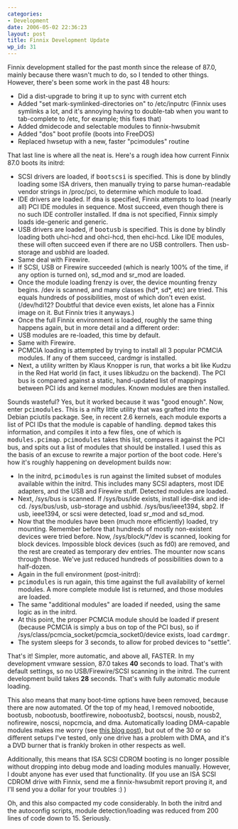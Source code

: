 ```yaml
---
categories:
- Development
date: 2006-05-02 22:36:23
layout: post
title: Finnix Development Update
wp_id: 31
---
```

Finnix development stalled for the past month since the release of 87.0, mainly because there wasn't much to do, so I tended to other things. However, there's been some work in the past 48 hours:

  * Did a dist-upgrade to bring it up to sync with current etch
  * Added "set mark-symlinked-directories on" to /etc/inputrc (Finnix uses symlinks a lot, and it's annoying having to double-tab when you want to tab-complete to /etc, for example; this fixes that)
  * Added dmidecode and selectable modules to finnix-hwsubmit
  * Added "dos" boot profile (boots into FreeDOS)
  * Replaced hwsetup with a new, faster "pcimodules" routine

That last line is where all the neat is. Here's a rough idea how current Finnix 87.0 boots its initrd:

<!--more-->

  * SCSI drivers are loaded, if <tt>bootscsi</tt> is specified. This is done by blindly loading some ISA drivers, then manually trying to parse human-readable vendor strings in /proc/pci, to determine which module to load.
  * IDE drivers are loaded. If <tt>dma</tt> is specified, Finnix attempts to load (nearly all) PCI IDE modules in sequence. Most succeed, even though there is no such IDE controller installed. If <tt>dma</tt> is not specified, Finnix simply loads ide-generic and generic.
  * USB drivers are loaded, if <tt>bootusb</tt> is specified. This is done by blindly loading both uhci-hcd and ohci-hcd, then ehci-hcd. Like IDE modules, these will often succeed even if there are no USB controllers. Then usb-storage and usbhid are loaded.
  * Same deal with Firewire.
  * If SCSI, USB or Firewire succeeded (which is nearly 100% of the time, if any option is turned on), sd\_mod and sr\_mod are loaded.
  * Once the module loading frenzy is over, the device mounting frenzy begins. /dev is scanned, and many classes (hd\*, sd\*, etc) are tried. This equals hundreds of possibilities, most of which don't even exist. (/dev/hdi12? Doubtful that device even exists, let alone has a Finnix image on it. But Finnix tries it anyways.)
  * Once the full Finnix environment is loaded, roughly the same thing happens again, but in more detail and a different order:
  * USB modules are re-loaded, this time by default.
  * Same with Firewire.
  * PCMCIA loading is attempted by trying to install all 3 popular PCMCIA modules. If any of them succeed, cardmgr is installed.
  * Next, a utility written by Klaus Knopper is run, that works a bit like Kudzu in the Red Hat world (in fact, it uses libkudzu on the backend). The PCI bus is compared against a static, hand-updated list of mappings between PCI ids and kernel modules. Known modules are then installed.

Sounds wasteful? Yes, but it worked because it was "good enough". Now, enter <tt>pcimodules</tt>. This is a nifty little utility that was grafted into the Debian pciutils package. See, in recent 2.6 kernels, each module exports a list of PCI IDs that the module is capable of handling. <tt>depmod</tt> takes this information, and compiles it into a few files, one of which is <tt>modules.pcimap</tt>. <tt>pcimodules</tt> takes this list, compares it against the PCI bus, and spits out a list of modules that should be installed. I used this as the basis of an excuse to rewrite a major portion of the boot code. Here's how it's roughly happening on development builds now:

  * In the initrd, <tt>pcimodules</tt> is run against the limited subset of modules available within the initrd. This includes many SCSI adapters, most IDE adapters, and the USB and Firewire stuff. Detected modules are loaded.
  * Next, /sys/bus is scanned. If /sys/bus/ide exists, install ide-disk and ide-cd. /sys/bus/usb, usb-storage and usbhid. /sys/bus/ieee1394, sbp2. If usb, ieee1394, or scsi were detected, load sr\_mod and sd\_mod.
  * Now that the modules have been (much more efficiently) loaded, try mounting. Remember before that hundreds of mostly non-existent devices were tried before. Now, /sys/block/*/dev is scanned, looking for block devices. Impossible block devices (such as fd0) are removed, and the rest are created as temporary dev entries. The mounter now scans through those. We've just reduced hundreds of possibilities down to a half-dozen.
  * Again in the full environment (post-initrd):
  * <tt>pcimodules</tt> is run again, this time against the full availability of kernel modules. A more complete module list is returned, and those modules are loaded.
  * The same "additional modules" are loaded if needed, using the same logic as in the initrd.
  * At this point, the proper PCMCIA module should be loaded if present (because PCMCIA is simply a bus on top of the PCI bus), so if /sys/class/pcmcia\_socket/pcmcia\_socket0/device exists, load <tt>cardmgr</tt>.
  * The system sleeps for 3 seconds, to allow for probed devices to "settle".

That's it! Simpler, more automatic, and above all, FASTER. In my development vmware session, 87.0 takes **40** seconds to load. That's with default settings, so no USB/Firewire/SCSI scanning in the initrd. The current development build takes **28** seconds. That's with fully automatic module loading.

This also means that many boot-time options have been removed, because there are now automated. Of the top of my head, I removed nobootide, bootusb, nobootusb, bootfirewire, nobootusb2, bootscsi, nousb, nousb2, nofirewire, noscsi, nopcmcia, and dma. Automatically loading DMA-capable modules makes me worry (see [this blog post](http://www.finnix.org/blog/2006/03/22/improved-dma-support-coming-soon/)), but out of the 30 or so different setups I've tested, only one drive has a problem with DMA, and it's a DVD burner that is frankly broken in other respects as well.

Additionally, this means that ISA SCSI CDROM booting is no longer possible without dropping into debug mode and loading modules manually. However, I doubt anyone has ever used that functionality. (If you use an ISA SCSI CDROM drive with Finnix, send me a finnix-hwsubmit report proving it, and I'll send you a dollar for your troubles :) )

Oh, and this also compacted my code considerably. In both the initrd and the autoconfig scripts, module detection/loading was reduced from 200 lines of code down to 15. Seriously.
